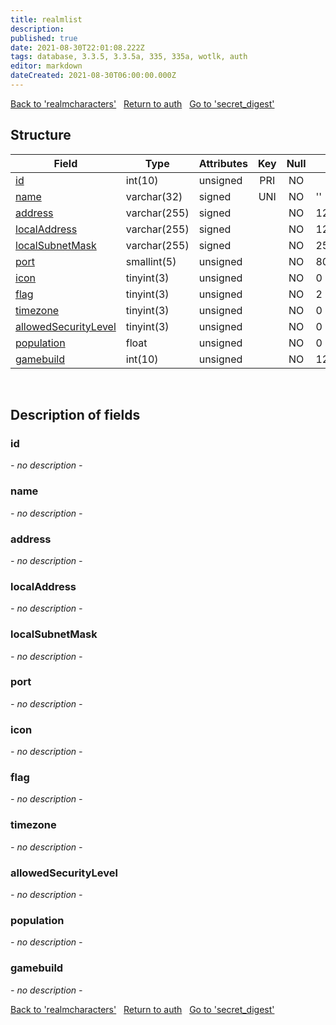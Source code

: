 ```yaml
---
title: realmlist
description: 
published: true
date: 2021-08-30T22:01:08.222Z
tags: database, 3.3.5, 3.3.5a, 335, 335a, wotlk, auth
editor: markdown
dateCreated: 2021-08-30T06:00:00.000Z
---
```


<a href="https://dev.trinitycore.info/en/database/335/auth/realmcharacters" class="mt-5 v-btn v-btn--depressed v-btn--flat v-btn--outlined theme--light v-size--default darkblue--text text--lighten-3"><span class="v-btn__content"><i aria-hidden="true" class="v-icon notranslate v-icon--left mdi mdi-arrow-left theme--light"></i><span>Back to 'realmcharacters'</span></span></a>&nbsp;&nbsp;&nbsp;<a href="https://dev.trinitycore.info/en/database/335/auth/home" class="mt-5 v-btn v-btn--depressed v-btn--flat v-btn--outlined theme--light v-size--default darkblue--text text--lighten-3"><span class="v-btn__content"><i aria-hidden="true" class="v-icon notranslate v-icon--left mdi mdi-home-outline theme--light"></i><span>Return to auth</span></span></a>&nbsp;&nbsp;&nbsp;<a href="https://dev.trinitycore.info/en/database/335/auth/secret_digest" class="mt-5 v-btn v-btn--depressed v-btn--flat v-btn--outlined theme--light v-size--default darkblue--text text--lighten-3"><span class="v-btn__content"><span>Go to 'secret_digest'</span><i aria-hidden="true" class="v-icon notranslate v-icon--right mdi mdi-arrow-right theme--light"></i></span></a>

## Structure

| Field | Type | Attributes | Key | Null | Default | Extra | Comment |
| --- | --- | --- | :---: | :---: | --- | --- | --- |
| [id](#id) | int(10) | unsigned | PRI | NO |  | auto_increment |  |
| [name](#name) | varchar(32) | signed | UNI | NO | '' |  |  |
| [address](#address) | varchar(255) | signed |  | NO | 127.0.0.1 |  |  |
| [localAddress](#localaddress) | varchar(255) | signed |  | NO | 127.0.0.1 |  |  |
| [localSubnetMask](#localsubnetmask) | varchar(255) | signed |  | NO | 255.255.255.0 |  |  |
| [port](#port) | smallint(5) | unsigned |  | NO | 8085 |  |  |
| [icon](#icon) | tinyint(3) | unsigned |  | NO | 0 |  |  |
| [flag](#flag) | tinyint(3) | unsigned |  | NO | 2 |  |  |
| [timezone](#timezone) | tinyint(3) | unsigned |  | NO | 0 |  |  |
| [allowedSecurityLevel](#allowedsecuritylevel) | tinyint(3) | unsigned |  | NO | 0 |  |  |
| [population](#population) | float | unsigned |  | NO | 0 |  |  |
| [gamebuild](#gamebuild) | int(10) | unsigned |  | NO | 12340 |  |  |
&nbsp;
## Description of fields

### id
*- no description -*
&nbsp;

### name
*- no description -*
&nbsp;

### address
*- no description -*
&nbsp;

### localAddress
*- no description -*
&nbsp;

### localSubnetMask
*- no description -*
&nbsp;

### port
*- no description -*
&nbsp;

### icon
*- no description -*
&nbsp;

### flag
*- no description -*
&nbsp;

### timezone
*- no description -*
&nbsp;

### allowedSecurityLevel
*- no description -*
&nbsp;

### population
*- no description -*
&nbsp;

### gamebuild
*- no description -*
&nbsp;

<a href="https://dev.trinitycore.info/en/database/335/auth/realmcharacters" class="mt-5 v-btn v-btn--depressed v-btn--flat v-btn--outlined theme--light v-size--default darkblue--text text--lighten-3"><span class="v-btn__content"><i aria-hidden="true" class="v-icon notranslate v-icon--left mdi mdi-arrow-left theme--light"></i><span>Back to 'realmcharacters'</span></span></a>&nbsp;&nbsp;&nbsp;<a href="https://dev.trinitycore.info/en/database/335/auth/home" class="mt-5 v-btn v-btn--depressed v-btn--flat v-btn--outlined theme--light v-size--default darkblue--text text--lighten-3"><span class="v-btn__content"><i aria-hidden="true" class="v-icon notranslate v-icon--left mdi mdi-home-outline theme--light"></i><span>Return to auth</span></span></a>&nbsp;&nbsp;&nbsp;<a href="https://dev.trinitycore.info/en/database/335/auth/secret_digest" class="mt-5 v-btn v-btn--depressed v-btn--flat v-btn--outlined theme--light v-size--default darkblue--text text--lighten-3"><span class="v-btn__content"><span>Go to 'secret_digest'</span><i aria-hidden="true" class="v-icon notranslate v-icon--right mdi mdi-arrow-right theme--light"></i></span></a>

